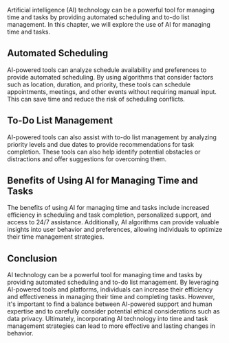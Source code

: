 

Artificial intelligence (AI) technology can be a powerful tool for managing time and tasks by providing automated scheduling and to-do list management. In this chapter, we will explore the use of AI for managing time and tasks.

Automated Scheduling
--------------------

AI-powered tools can analyze schedule availability and preferences to provide automated scheduling. By using algorithms that consider factors such as location, duration, and priority, these tools can schedule appointments, meetings, and other events without requiring manual input. This can save time and reduce the risk of scheduling conflicts.

To-Do List Management
---------------------

AI-powered tools can also assist with to-do list management by analyzing priority levels and due dates to provide recommendations for task completion. These tools can also help identify potential obstacles or distractions and offer suggestions for overcoming them.

Benefits of Using AI for Managing Time and Tasks
------------------------------------------------

The benefits of using AI for managing time and tasks include increased efficiency in scheduling and task completion, personalized support, and access to 24/7 assistance. Additionally, AI algorithms can provide valuable insights into user behavior and preferences, allowing individuals to optimize their time management strategies.

Conclusion
----------

AI technology can be a powerful tool for managing time and tasks by providing automated scheduling and to-do list management. By leveraging AI-powered tools and platforms, individuals can increase their efficiency and effectiveness in managing their time and completing tasks. However, it's important to find a balance between AI-powered support and human expertise and to carefully consider potential ethical considerations such as data privacy. Ultimately, incorporating AI technology into time and task management strategies can lead to more effective and lasting changes in behavior.
